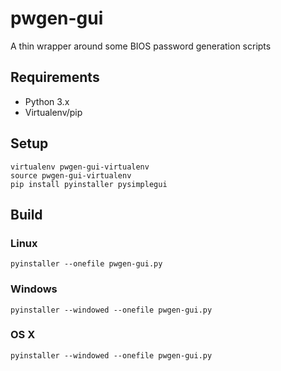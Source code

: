 # pwgen-gui

A thin wrapper around some BIOS password generation scripts

## Requirements

* Python 3.x
* Virtualenv/pip

## Setup

```
virtualenv pwgen-gui-virtualenv
source pwgen-gui-virtualenv
pip install pyinstaller pysimplegui
```

## Build

### Linux

```
pyinstaller --onefile pwgen-gui.py
```

### Windows

```
pyinstaller --windowed --onefile pwgen-gui.py
```

### OS X

```
pyinstaller --windowed --onefile pwgen-gui.py
```
